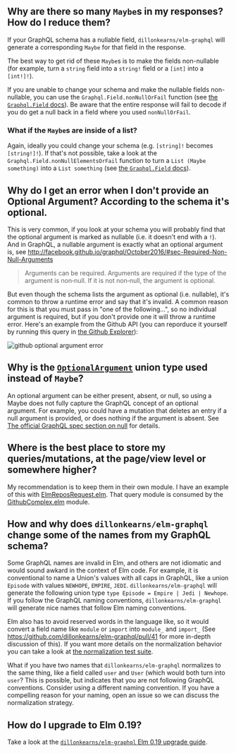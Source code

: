 ## Why are there so many `Maybe`s in my responses? How do I reduce them?

If your GraphQL schema has a nullable field, `dillonkearns/elm-graphql` will generate a corresponding `Maybe` for that field in the response.

The best way to get rid of these `Maybe`s is to make the fields non-nullable (for example, turn a `string` field into a `string!` field or a `[int]` into a `[int!]!`).

If you are unable to change your schema and make the nullable fields non-nullable, you can use the `Graphql.Field.nonNullOrFail` function (see [the `Graphql.Field` docs](http://package.elm-lang.org/packages/dillonkearns/elm-graphql/latest/Graphql-Field#)). Be aware that the entire response will fail to decode if you do get a null back in a field where you used `nonNullOrFail`.

### What if the `Maybe`s are inside of a list?

Again, ideally you could change your schema (e.g. `[string]!` becomes `[string!]!`). If that's not possible, take a look at the `Graphql.Field.nonNullElementsOrFail` function to turn a `List (Maybe something)` into a `List something` (see [the `Graphql.Field` docs](http://package.elm-lang.org/packages/dillonkearns/elm-graphql/latest/Graphql-Field#)).

## Why do I get an error when I don't provide an Optional Argument? According to the schema it's optional.

This is very common, if you look at your schema you will probably find that the optional argument is marked as nullable (i.e. it doesn't end with a `!`). And in GraphQL, a nullable argument is exactly what an optional argument is, see http://facebook.github.io/graphql/October2016/#sec-Required-Non-Null-Arguments

> Arguments can be required. Arguments are required if the type of the argument is non‐null. If it is not non‐null, the argument is optional.

But even though the schema lists the argument as optional (i.e. nullable), it's common to throw a runtime error and say that it's invalid. A common reason for this is that you must pass in "one of the following...", so no individual argument is required, but if you don't provide one it will throw a runtime error. Here's an example from the Github API (you can reporduce it yourself by running this query in [the Github Explorer](https://developer.github.com/v4/explorer/)):

![github optional argument error](https://raw.githubusercontent.com/dillonkearns/elm-graphql/master/assets/github-optional-arg-error.png)

## Why is the [`OptionalArgument`](http://package.elm-lang.org/packages/dillonkearns/elm-graphql/10.0.0/Graphql-OptionalArgument) union type used instead of `Maybe`?

An optional argument can be either present, absent, or null, so using a Maybe does not fully capture the GraphQL concept of an optional argument. For example, you could have a mutation that deletes an entry if a null argument is provided, or does nothing if the argument is absent. See [The official GraphQL spec section on null](http://facebook.github.io/graphql/October2016/#sec-Null-Value) for details.

## Where is the best place to store my queries/mutations, at the page/view level or somewhere higher?

My recommendation is to keep them in their own module. I have an example of this with [ElmReposRequest.elm](https://github.com/dillonkearns/elm-graphql/blob/master/examples/src/ElmReposRequest.elm).
That query module is consumed by the [GithubComplex.elm](https://github.com/dillonkearns/elm-graphql/blob/master/examples/src/GithubComplex.elm#L44-L46) module.

## How and why does `dillonkearns/elm-graphql` change some of the names from my GraphQL schema?

Some GraphQL names are invalid in Elm, and others are not idiomatic and would sound awkard in the context of Elm code.
For example, it is conventional to name a Union's values with all caps in GraphQL, like a union `Episode` with values `NEWHOPE`, `EMPIRE`, `JEDI`. `dillonkearns/elm-graphql` will generate the following union type `type Episode = Empire | Jedi | Newhope`. If you follow the GraphQL naming conventions, `dillonkearns/elm-graphql` will generate nice names that follow Elm naming conventions.

Elm also has to avoid reserved words in the language like, so it would convert a field name like `module` or `import` into `module_` and `import_` (See https://github.com/dillonkearns/elm-graphql/pull/41 for more in-depth discussion of this). If you want more details on the normalization behavior you can take a look at [the normalization test suite](https://github.com/dillonkearns/elm-graphql/blob/master/tests/Generator/NormalizeTests.elm).

What if you have two names that `dillonkearns/elm-graphql` normalizes to the same thing, like a field called `user` and `User` (which would both turn into `user`? This is possible, but indicates that you are not following GraphQL conventions. Consider using a different naming convention. If you have a compelling reason for your naming, open an issue so we can discuss the normalization strategy.

## How do I upgrade to Elm 0.19?

Take a look at the [`dillonkearns/elm-graphql` Elm 0.19 upgrade guide](https://github.com/dillonkearns/elm-graphql/blob/master/docs/elm-19-upgrade.md).
